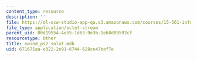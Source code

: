 ```yaml
---
content_type: resource
description: ''
file: https://ol-ocw-studio-app-qa.s3.amazonaws.com/courses/15-561-information-technology-essentials-spring-2005/671675aae3222e916744628ce47bef7e_nwind_ps2_solut.mdb
file_type: application/octet-stream
parent_uid: 00d19554-4e55-1d63-9e3b-1eb8d89592cf
resourcetype: Other
title: nwind_ps2_solut.mdb
uid: 671675aa-e322-2e91-6744-628ce47bef7e
---
```

